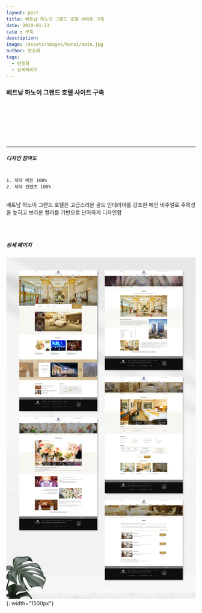 ```yaml
---
layout: post
title: 베트남 하노이 그랜드 호텔 사이트 구축
date: 2019-01-23
cate : 구축
description:
image: /assets/images/hanoi/main.jpg
author: 방승화
tags:
  - 반응형
  - 상세페이지
---
```


<h3>베트남 하노이 그랜드 호텔 사이트 구축</h3>
<br><br><br><br><br><br>
<hr>

##### 디자인 참여도
<pre>
<code>
1. 제작 메인 100%
2. 제작 컨텐츠 100%
</code>
</pre>

<p>
베트남 하노이 그랜드 호텔은
고급스러운 골드 인테리어를 강조한 메인 비주얼로 주목성을 높히고
브라운 컬러를 기반으로 단아하게 디자인함

</p>
<br>
<br>

##### 상세 페이지
![pc_main](/assets/images/hanoi/view.jpg){: width="1500px"}
